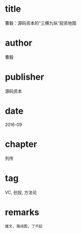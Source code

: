 # title
曹毅：源码资本的“三横九纵”投资地图

# author
曹毅

# publisher
源码资本

# date
2016-09

# chapter
列传

# tag
VC, 创投, 方法论

# remarks
`雄文, 路线图, 了不起`
